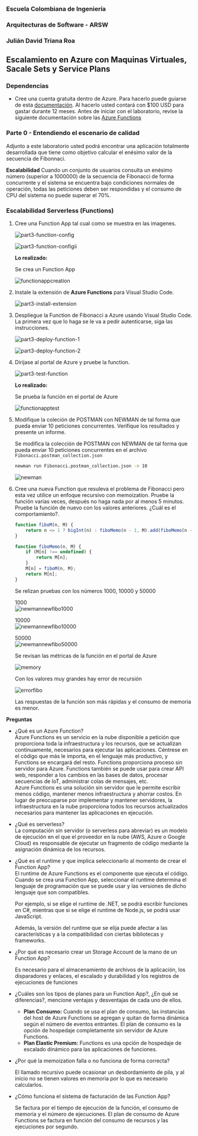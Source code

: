 ### Escuela Colombiana de Ingeniería

### Arquitecturas de Software - ARSW

### Julián David Triana Roa

## Escalamiento en Azure con Maquinas Virtuales, Sacale Sets y Service Plans

### Dependencias

* Cree una cuenta gratuita dentro de Azure. Para hacerlo puede guiarse de esta [documentación](https://azure.microsoft.com/es-es/free/students/). Al hacerlo usted contará con $100 USD para gastar durante 12 meses.
Antes de iniciar con el laboratorio, revise la siguiente documentación sobre las [Azure Functions](https://www.c-sharpcorner.com/article/an-overview-of-azure-functions/)

### Parte 0 - Entendiendo el escenario de calidad

Adjunto a este laboratorio usted podrá encontrar una aplicación totalmente desarrollada que tiene como objetivo calcular el enésimo valor de la secuencia de Fibonnaci.

**Escalabilidad**
Cuando un conjunto de usuarios consulta un enésimo número (superior a 1000000) de la secuencia de Fibonacci de forma concurrente y el sistema se encuentra bajo condiciones normales de operación, todas las peticiones deben ser respondidas y el consumo de CPU del sistema no puede superar el 70%.

### Escalabilidad Serverless (Functions)

1. Cree una Function App tal cual como se muestra en las  imagenes.

    ![part3-function-config](images/part3/part3-function-config.png)

    ![part3-function-configii](images/part3/part3-function-configii.png)

    **Lo realizado:**

    Se crea un Function App

    ![functionappcreation](./images/lab/functionappcreation.png)

2. Instale la extensión de **Azure Functions** para Visual Studio Code.

    ![part3-install-extension](images/part3/part3-install-extension.png)

3. Despliegue la Function de Fibonacci a Azure usando Visual Studio Code. La primera vez que lo haga se le va a pedir autenticarse, siga las instrucciones.

    ![part3-deploy-function-1](images/part3/part3-deploy-function-1.png)

    ![part3-deploy-function-2](images/part3/part3-deploy-function-2.png)

4. Dirijase al portal de Azure y pruebe la function.

    ![part3-test-function](images/part3/part3-test-function.png)

    **Lo realizado:**

    Se prueba la función en el portal de Azure

    ![functionapptest](./images/lab/functionapptest.png)

5. Modifique la coleción de POSTMAN con NEWMAN de tal forma que pueda enviar 10 peticiones concurrentes. Verifique los resultados y presente un informe.

    Se modifica la colección de POSTMAN con NEWMAN de tal forma que pueda enviar 10 peticiones concurrentes en el archivo `Fibonacci.postman_collection.json`

    ```bash
    newman run Fibonacci.postman_collection.json -n 10
    ```

    ![newman](./images/lab/newman.png)

6. Cree una nueva Function que resuleva el problema de Fibonacci pero esta vez utilice un enfoque recursivo con memoization. Pruebe la función varias veces, después no haga nada por al menos 5 minutos. Pruebe la función de nuevo con los valores anteriores. ¿Cuál es el comportamiento?.

    ```javascript
    function fiboM(n, M) {
        return n <= 1 ? bigInt(n) : fiboMemo(n - 1, M).add(fiboMemo(n - 2, M));
    }

    function fiboMemo(n, M) {
        if (M[n] !== undefined) {
            return M[n];
        }
        M[n] = fiboM(n, M);
        return M[n];
    }
    ```

    Se relizan pruebas con los números  1000, 10000 y 50000

    1000\
    ![newmannewfibo1000](./images/lab/newmannewfibo1000.png)

    10000\
    ![newmannewfibo10000](./images/lab/newmannewfibo10000.png)

    50000\
    ![newmannewfibo50000](./images/lab/newmannewfibo50000.png)

    Se revisan las métricas de la función en el portal de Azure

    ![memory](./images/lab/memory.png)

    Con los valores muy grandes hay error de recursión

    ![errorfibo](./images/lab/errorfibo.png)

    Las respuestas de la función son más rápidas y el consumo de memoria es menor.

**Preguntas**

* ¿Qué es un Azure Function?\
    Azure Functions es un servicio en la nube disponible a petición que proporciona toda la infraestructura y los recursos, que se actualizan continuamente, necesarios para ejecutar las aplicaciones. Céntrese en el código que más le importa, en el lenguaje más productivo, y Functions se encargará del resto. Functions proporciona proceso sin servidor para Azure. Functions también se puede usar para crear API web, responder a los cambios en las bases de datos, procesar secuencias de IoT, administrar colas de mensajes, etc.\
    Azure Functions es una solución sin servidor que le permite escribir menos código, mantener menos infraestructura y ahorrar costos. En lugar de preocuparse por implementar y mantener servidores, la infraestructura en la nube proporciona todos los recursos actualizados necesarios para mantener las aplicaciones en ejecución.
* ¿Qué es serverless?\
    La computación sin servidor (o serverless para abreviar) es un modelo de ejecución en el que el proveedor en la nube (AWS, Azure o Google Cloud) es responsable de ejecutar un fragmento de código mediante la asignación dinámica de los recursos.
* ¿Qué es el runtime y que implica seleccionarlo al momento de crear el Function App?\
    El runtime de Azure Functions es el componente que ejecuta el código. Cuando se crea una Function App, seleccionar el runtime  determina el lenguaje de programación que se puede usar y las versiones de dicho lenguaje que son compatibles.

    Por ejemplo, si se elige el runtime de .NET, se podrá escribir funciones en C#, mientras que si se elige el runtime de Node.js, se podrá usar JavaScript.

    Además, la versión del runtime que se elija puede afectar a las características y a la compatibilidad con ciertas bibliotecas y frameworks.
* ¿Por qué es necesario crear un Storage Account de la mano de un Function App?

    Es necesario para el almacenamiento de archivos de la aplicación, los disparadores y enlaces, el escalado y durabilidad y los registros de ejecuciones de funciones

* ¿Cuáles son los tipos de planes para un Function App?, ¿En qué se diferencias?, mencione ventajas y desventajas de cada uno de ellos.
  * **Plan Consumo:** Cuando se usa el plan de consumo, las instancias del host de Azure Functions se agregan y quitan de forma dinámica según el número de eventos entrantes. El plan de consumo es la opción de hospedaje completamente sin servidor de Azure Functions.
  * **Plan Elastic Premium:** Functions es una opción de hospedaje de escalado dinámico para las aplicaciones de funciones.
* ¿Por qué la memoization falla o no funciona de forma correcta?

    El llamado recursivo puede ocasionar un desbordamiento de pila, y al inicio no se tienen valores en memoria por lo que es necesario calcularlos.

* ¿Cómo funciona el sistema de facturación de las Function App?

    Se factura por el tiempo de ejecución de la función, el consumo de memoria y el número de ejecuciones. El plan de consumo de Azure Functions se factura en función del consumo de recursos y las ejecuciones por segundo. 